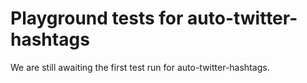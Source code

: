 # Playground tests for auto-twitter-hashtags
We are still awaiting the first test run for auto-twitter-hashtags.
